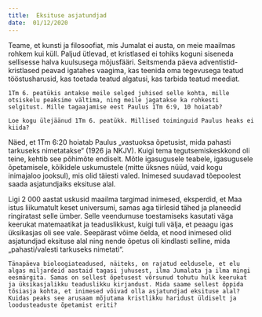 ```yaml
---
title:  Eksituse asjatundjad  
date:  01/12/2020  
---
```


Teame, et kunsti ja filosoofiat, mis Jumalat ei austa, on meie maailmas rohkem kui küll. Paljud ütlevad, et kristlased ei tohiks koguni siseneda sellisesse halva kuulsusega mõjusfääri. Seitsmenda päeva adventistid-kristlased peavad igatahes vaagima, kas teenida oma tegevusega teatud tööstusharusid, kas toetada teatud algatusi, kas tarbida teatud meediat.

`1Tm 6. peatükis antakse meile selged juhised selle kohta, mille otsiskelu peaksime vältima, ning meile jagatakse ka rohkesti selgitust. Mille tagaajamise eest Paulus 1Tm 6:9, 10 hoiatab?`

`Loe kogu ülejäänud 1Tm 6. peatükk. Millised toiminguid Paulus heaks ei kiida?`

Näed, et 1Tm 6:20 hoiatab Paulus „vastuoksa õpetusist, mida pahasti tarkuseks nimetatakse“ (1926 ja NKJV). Kuigi tema tegutsemiskeskkond oli teine, kehtib see põhimõte endiselt. Mõtle igasugusele teabele, igasugusele õpetamisele, kõikidele uskumustele (mitte üksnes nüüd, vaid kogu inimajaloo jooksul), mis olid täiesti valed. Inimesed suudavad tõepoolest saada asjatundjaiks eksituse alal.

Ligi 2 000 aastat uskusid maailma targimad inimesed, eksperdid, et Maa istus liikumatult keset universumi, samas aga tiirlesid tähed ja planeedid ringiratast selle ümber. Selle veendumuse toestamiseks kasutati väga keerukat matemaatikat ja teaduslikkust, kuigi tuli välja, et peaagu igas üksikasjas oli see vale. Seepärast võime öelda, et nood inimesed olid asjatundjad eksituse alal ning nende õpetus oli kindlasti selline, mida „pahasti/valesti tarkuseks nimetati“.

`Tänapäeva bioloogiateadused, näiteks, on rajatud eeldusele, et elu algas miljardeid aastaid tagasi juhusest, ilma Jumalata ja ilma mingi eesmärgita. Samas on sellest õpetusest võrsunud tohutu hulk keerukat ja üksikasjalikku teaduslikku kirjandust. Mida saame sellest õppida tõsiasja kohta, et inimesed võivad olla asjatundjad eksituse alal? Kuidas peaks see arusaam mõjutama kristlikku haridust üldiselt ja loodusteaduste õpetamist eriti?`